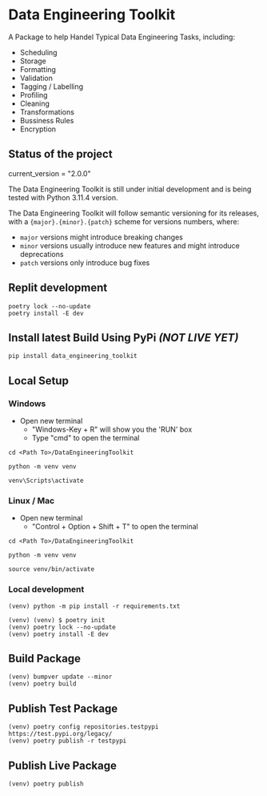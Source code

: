 # Data Engineering Toolkit
A Package to help Handel Typical Data Engineering Tasks, including: 
* Scheduling
* Storage
* Formatting
* Validation
* Tagging / Labelling
* Profiling
* Cleaning
* Transformations
* Bussiness Rules
* Encryption


## Status of the project
current_version = "2.0.0"

The Data Engineering Toolkit is still under initial development and is being tested with Python 3.11.4 version.

The Data Engineering Toolkit will follow semantic versioning for its releases, with a `{major}.{minor}.{patch}` scheme for versions numbers, where:

* `major` versions might introduce breaking changes
* `minor` versions usually introduce new features and might introduce deprecations
* `patch` versions only introduce bug fixes


## Replit development
```shell
poetry lock --no-update
poetry install -E dev
```

## Install latest Build Using PyPi _(NOT LIVE YET)_
```shell
pip install data_engineering_toolkit
```

## Local Setup

### Windows
* Open new terminal
    * "Windows-Key + R" will show you the 'RUN' box
    * Type "cmd" to open the terminal
```shell
cd <Path To>/DataEngineeringToolkit

python -m venv venv

venv\Scripts\activate

```
### Linux / Mac
* Open new terminal
    * "Control + Option + Shift + T" to open the terminal
```shell
cd <Path To>/DataEngineeringToolkit

python -m venv venv

source venv/bin/activate

```

### Local development
```shell
(venv) python -m pip install -r requirements.txt

(venv) (venv) $ poetry init
(venv) poetry lock --no-update
(venv) poetry install -E dev
```

## Build Package
```shell
(venv) bumpver update --minor
(venv) poetry build
```

## Publish Test Package
```shell
(venv) poetry config repositories.testpypi https://test.pypi.org/legacy/
(venv) poetry publish -r testpypi
```

## Publish Live Package
```shell
(venv) poetry publish
```

